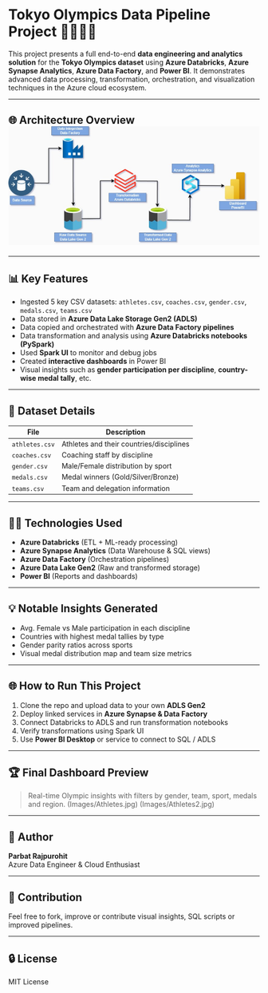 # Tokyo Olympics Data Pipeline Project 🏋️‍♂️🏋️‍♀️

This project presents a full end-to-end **data engineering and analytics solution** for the **Tokyo Olympics dataset** using **Azure Databricks**, **Azure Synapse Analytics**, **Azure Data Factory**, and **Power BI**. It demonstrates advanced data processing, transformation, orchestration, and visualization techniques in the Azure cloud ecosystem.

---

## 🌐 Architecture Overview ![Architecture Diagram](Images/Diagram.jpg)

---

## 📊 Key Features

- Ingested 5 key CSV datasets: `athletes.csv`, `coaches.csv`, `gender.csv`, `medals.csv`, `teams.csv`
- Data stored in **Azure Data Lake Storage Gen2 (ADLS)**
- Data copied and orchestrated with **Azure Data Factory pipelines**
- Data transformation and analysis using **Azure Databricks notebooks (PySpark)**
- Used **Spark UI** to monitor and debug jobs
- Created **interactive dashboards** in Power BI
- Visual insights such as **gender participation per discipline**, **country-wise medal tally**, etc.

---

## 📂 Dataset Details

| File           | Description                          |
|----------------|--------------------------------------|
| `athletes.csv` | Athletes and their countries/disciplines |
| `coaches.csv`  | Coaching staff by discipline          |
| `gender.csv`   | Male/Female distribution by sport     |
| `medals.csv`   | Medal winners (Gold/Silver/Bronze)    |
| `teams.csv`    | Team and delegation information       |

---

## 👩‍💼 Technologies Used

- **Azure Databricks** (ETL + ML-ready processing)
- **Azure Synapse Analytics** (Data Warehouse & SQL views)
- **Azure Data Factory** (Orchestration pipelines)
- **Azure Data Lake Gen2** (Raw and transformed storage)
- **Power BI** (Reports and dashboards)

---

## 💡 Notable Insights Generated

- Avg. Female vs Male participation in each discipline
- Countries with highest medal tallies by type
- Gender parity ratios across sports
- Visual medal distribution map and team size metrics

---

## 🌐 How to Run This Project

1. Clone the repo and upload data to your own **ADLS Gen2**
2. Deploy linked services in **Azure Synapse & Data Factory**
3. Connect Databricks to ADLS and run transformation notebooks
4. Verify transformations using Spark UI
5. Use **Power BI Desktop** or service to connect to SQL / ADLS

---

## 🏆 Final Dashboard Preview
> Real-time Olympic insights with filters by gender, team, sport, medals and region.
(Images/Athletes.jpg)
(Images/Athletes2.jpg)
---

## 👤 Author
**Parbat Rajpurohit**  
Azure Data Engineer & Cloud Enthusiast

---

## 🔧 Contribution
Feel free to fork, improve or contribute visual insights, SQL scripts or improved pipelines.

---

## 🔒 License
MIT License
